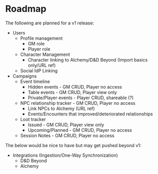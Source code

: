 # Roadmap

The following are planned for a v1 release:
- Users
  - Profile management
    - GM role
    - Player role
  - Character Management
    - Character linking to Alchemy/D&D Beyond (Import basics only/URL ref)
  - Social IdP Linking
- Campaigns
  - Event timeline
    - Hidden events - GM CRUD, Player no access
    - Table events - GM CRUD, Player view only
    - Private/Player events - Player CRUD, shareable (?)
  - NPC relationship tracker - GM CRUD, Player no access
    - Link NPCs to Alchemy (URL ref)
    - Events/Encounters that improved/deteriorated relationships
  - Loot tracker
    - Issued - GM CRUD, Player view only
    - Upcoming/Planned - GM CRUD, Player no access
  - Session Notes - GM CRUD, Player no access

The below would be nice to have but may get pushed beyond v1:
- Integrations (Ingestion/One-Way Synchronization)
  - D&D Beyond
  - Alchemy